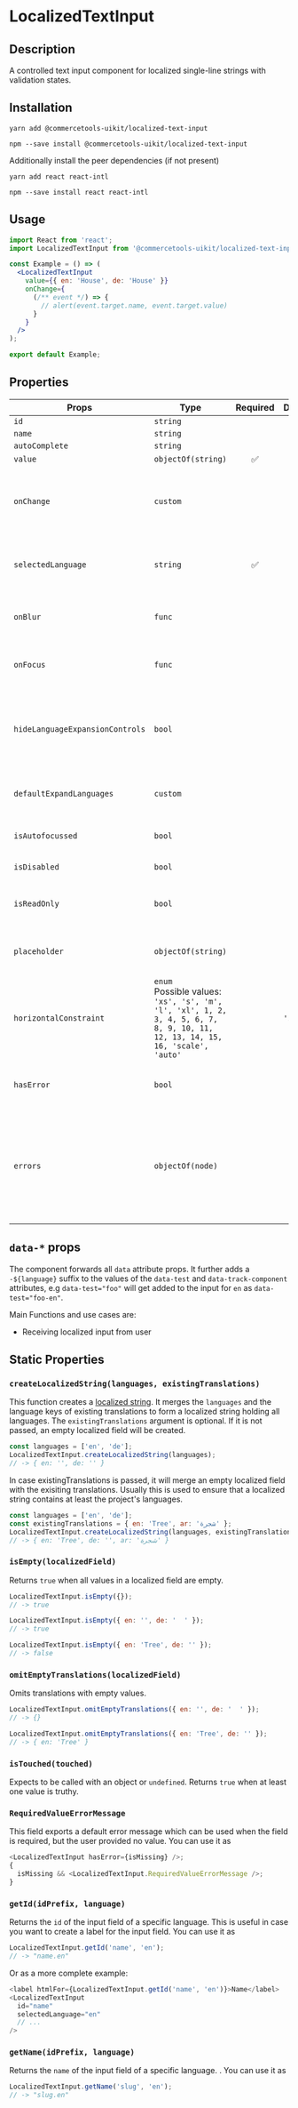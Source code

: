 <!-- THIS IS AN AUTOGENERATED FILE. DO NOT EDIT THIS FILE DIRECTLY. -->
<!-- This file is created by the `yarn generate-readme` script. -->

# LocalizedTextInput

## Description

A controlled text input component for localized single-line strings with validation states.

## Installation

```
yarn add @commercetools-uikit/localized-text-input
```

```
npm --save install @commercetools-uikit/localized-text-input
```

Additionally install the peer dependencies (if not present)

```
yarn add react react-intl
```

```
npm --save install react react-intl
```

## Usage

```jsx
import React from 'react';
import LocalizedTextInput from '@commercetools-uikit/localized-text-input';

const Example = () => (
  <LocalizedTextInput
    value={{ en: 'House', de: 'House' }}
    onChange={
      (/** event */) => {
        // alert(event.target.name, event.target.value)
      }
    }
  />
);

export default Example;
```

## Properties

| Props                           | Type                                                                                                                              | Required | Default   | Description                                                                                                                                                 |
| ------------------------------- | --------------------------------------------------------------------------------------------------------------------------------- | :------: | --------- | ----------------------------------------------------------------------------------------------------------------------------------------------------------- |
| `id`                            | `string`                                                                                                                          |          |           |                                                                                                                                                             |
| `name`                          | `string`                                                                                                                          |          |           |                                                                                                                                                             |
| `autoComplete`                  | `string`                                                                                                                          |          |           |                                                                                                                                                             |
| `value`                         | `objectOf(string)`                                                                                                                |    ✅    |           |                                                                                                                                                             |
| `onChange`                      | `custom`                                                                                                                          |          |           | Gets called when any input is changed. Is called with the change event of the changed input.                                                                |
| `selectedLanguage`              | `string`                                                                                                                          |    ✅    |           | Specifies which language will be shown in case the `LocalizedTextInput` is collapsed.                                                                       |
| `onBlur`                        | `func`                                                                                                                            |          |           | Called when any field is blurred. Is called with the `event` of that field.                                                                                 |
| `onFocus`                       | `func`                                                                                                                            |          |           | Called when any field is focussed. Is called with the `event` of that field.                                                                                |
| `hideLanguageExpansionControls` | `bool`                                                                                                                            |          |           | Will hide the language expansion controls when set to `true`. All languages will be shown when set to `true`.                                               |
| `defaultExpandLanguages`        | `custom`                                                                                                                          |          |           | Controls whether one or all languages are visible by default                                                                                                |
| `isAutofocussed`                | `bool`                                                                                                                            |          |           | Focus the input field on initial render                                                                                                                     |
| `isDisabled`                    | `bool`                                                                                                                            |          |           | Disables all input fields.                                                                                                                                  |
| `isReadOnly`                    | `bool`                                                                                                                            |          |           | Disables all input fields and shows them in read-only mode.                                                                                                 |
| `placeholder`                   | `objectOf(string)`                                                                                                                |          |           | Placeholders for each language. Object of the same shape as `value`.                                                                                        |
| `horizontalConstraint`          | `enum`<br>Possible values:<br>`'xs', 's', 'm', 'l', 'xl', 1, 2, 3, 4, 5, 6, 7, 8, 9, 10, 11, 12, 13, 14, 15, 16, 'scale', 'auto'` |          | `'scale'` | Horizontal size limit of the input fields.                                                                                                                  |
| `hasError`                      | `bool`                                                                                                                            |          |           | Will apply the error state to each input without showing any error message.                                                                                 |
| `errors`                        | `objectOf(node)`                                                                                                                  |          |           | Used to show errors underneath the inputs of specific currencies. Pass an object whose key is a currency and whose value is the error to show for that key. |

## `data-*` props

The component forwards all `data` attribute props. It further adds a `-${language}` suffix to the values of the `data-test` and `data-track-component` attributes, e.g `data-test="foo"` will get added to the input for `en` as `data-test="foo-en"`.

Main Functions and use cases are:

- Receiving localized input from user

## Static Properties

### `createLocalizedString(languages, existingTranslations)`

This function creates a [localized string](https://docs.commercetools.com/http-api-types.html#localizedstring). It merges the `languages` and the language keys of existing translations to form a localized string holding all languages.
The `existingTranslations` argument is optional. If it is not passed, an empty localized field will be created.

```js
const languages = ['en', 'de'];
LocalizedTextInput.createLocalizedString(languages);
// -> { en: '', de: '' }
```

In case existingTranslations is passed, it will merge an empty localized field with the exisiting translations. Usually this is used to ensure that a localized string contains at least the project's languages.

```js
const languages = ['en', 'de'];
const existingTranslations = { en: 'Tree', ar: 'شجرة' };
LocalizedTextInput.createLocalizedString(languages, existingTranslations);
// -> { en: 'Tree', de: '', ar: 'شجرة' }
```

### `isEmpty(localizedField)`

Returns `true` when all values in a localized field are empty.

```js
LocalizedTextInput.isEmpty({});
// -> true
```

```js
LocalizedTextInput.isEmpty({ en: '', de: '  ' });
// -> true
```

```js
LocalizedTextInput.isEmpty({ en: 'Tree', de: '' });
// -> false
```

### `omitEmptyTranslations(localizedField)`

Omits translations with empty values.

```js
LocalizedTextInput.omitEmptyTranslations({ en: '', de: '  ' });
// -> {}
```

```js
LocalizedTextInput.omitEmptyTranslations({ en: 'Tree', de: '' });
// -> { en: 'Tree' }
```

### `isTouched(touched)`

Expects to be called with an object or `undefined`.
Returns `true` when at least one value is truthy.

### `RequiredValueErrorMessage`

This field exports a default error message which can be used when the field is
required, but the user provided no value. You can use it as

```js
<LocalizedTextInput hasError={isMissing} />;
{
  isMissing && <LocalizedTextInput.RequiredValueErrorMessage />;
}
```

### `getId(idPrefix, language)`

Returns the `id` of the input field of a specific language. This is useful in case you want to create a label for the input field. You can use it as

```js
LocalizedTextInput.getId('name', 'en');
// -> "name.en"
```

Or as a more complete example:

```js
<label htmlFor={LocalizedTextInput.getId('name', 'en')}>Name</label>
<LocalizedTextInput
  id="name"
  selectedLanguage="en"
  // ...
/>
```

### `getName(idPrefix, language)`

Returns the `name` of the input field of a specific language. . You can use it as

```js
LocalizedTextInput.getName('slug', 'en');
// -> "slug.en"
```
